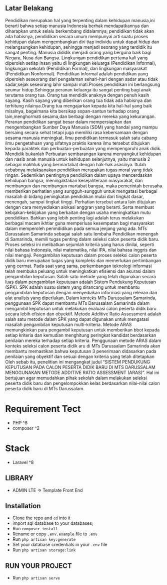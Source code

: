 ## Latar Belakang
Pendidikan merupakan hal yang terpenting dalam kehidupan manusia,ini berarti 
bahwa setiap manusia Indonesia berhak mendapatkannya dan diharapkan untuk selalu 
berkembang didalamnya, pendidikan tidak akan ada habisnya, pendidikan secara 
umum mempunyai arti suatu proses kehidupan dalam mengembangkan diri tiap 
individu untuk dapat hidup dan melangsungkan kehidupan, sehingga menjadi 
seorang yang terdidik itu sangat penting. Manusia dididik menjadi orang yang 
berguna baik bagi Negara, Nusa dan Bangsa. Lingkungan pendidikan pertama 
kali yang diperoleh setiap insan yaitu di lingkungan keluarga (Pendidikan Informal), 
lingkungan sekolah (Pendidikan Formal), dan lingkungan masyarakat (Pendidikan 
Nonformal). Pendidikan Informal adalah pendidikan yang diperoleh seseorang dari 
pengalaman sehari-hari dengan sadar atau tidak sadar,sejak seseorang lahir sampai 
mati.Proses pendidikan ini berlangsung seumur hidup.Sehingga peranan keluarga itu 
sangat penting bagi anak terutama orang tua. Orang tua mendidik anaknya dengan penuh 
kasih sayang. Kasih sayang yang diberikan orang tua tidak ada habisnya dan terhitung 
nilainya.Orang tua mengajarkan kepada kita hal-hal yang baik misalnya, bagaimana 
kita bersikap sopan-santun terhadap orang lain,menghormati sesama,dan berbagi 
dengan mereka yang kekurangan.
Peranan pendidikan sangat besar dalam mempersiapkan dan mengembangkan 
Sumber Daya Manusia (SDM) yang handal yang mampu bersaing secara sehat tetapi 
juga memiliki rasa kebersamaan dengan sesama manusia meningkat. Ilmu pendidikan 
termasuk salah satu cabang ilmu pengetahuan yang sifatnya praktis karena ilmu 
tersebut ditujukan kepada paraktek dan perbuatan-perbuatan yang mempengaruhi 
anak didik. Mendidik bukanlah Perbuatan sembarangan karena menyangkut 
kehidupan dan nasib anak manusia untuk kehidupan selanjutnya, yaitu manusia 
2
sebagai makhluk yang bermartabat dengan hak-hak asasinya. Itulah sebabnya 
melaksanakan pendidikan merupakan tugas moral yang tidak ringan.
Sedemikian pentingnya pendidikan dalam upaya mencerdaskan kehidupan bangsa, 
meningaktakan kesejahteraan masyarakat, dan membangun dan membangun martabat 
bangsa, maka pemerintah berusaha memberikan perhatian yang sungguh-sungguh untuk 
mengatasi berbagai masalah di bidang peningkatan pendidikan mulai dari tingkat dasar, 
menengah, sampai tingkat tinggi. Perhatian tersebut antara lain ditujukan dengan cara 
menyediakan alokasi anggran yang berarti. Serta membuat kebijakan-kebijakan yang 
berkaitan dengan usaha meningkatkan mutu pendidikan. Bahkan yang lebih penting lagi 
adalah terus melakukan berbagai macam ikhtiar guna memperluas kesempatan bagi 
masyarakat dalam memperoleh penmdidikan pada semua jenjang yang ada.
MTs Darussalam Samarinda sebagai salah satu lembaha Pendidikan menengah di 
Samarinda, memili tugas penting dalam seleksi calon peserta didik baru. Proses seleksi 
ini melibatkan sejumlah kriteria yang harus dinilai, seperti nilai bahasa Indonesia, nilai 
matematika, nilai IPA, nilai bahasa inggris dan nilai mengaji. Pengambilan keputusan 
dalam proses seleksi calon peserta didik baru merupakan tugas yang kompleks dan 
memerlukan pertimbangan yang cermat.
Pada saat yang sama, perkembangan teknologi informasi telah membuka peluang 
untuk meningkatkan efisiensi dan akurasi dalam pengambilan keputusan. Salah satu 
metode yang telah digunakan secara luas dalam pengambilan keputusan adalah Sistem 
Pendukung Keputusan (SPK). SPK adalah suatu sistem yang dirancang untuk membantu 
pengambilan keputusan dengan menyediakan informasi yang relevan dan alat analisis 
yang diperlukan. Dalam konteks MTs Darussalam Samarinda, penggunaan SPK dapat 
membantu MTs Darussalam Samarinda dalam mengambil keputusan untuk melakukan 
evaluasi calon peserta didik baru secara lebih efisien dan obyektif.
Metode Additive Ratio Assessment adalah salah satu metode dalam SPK yang 
dapat digunakan untuk mengatasi masalah pengambilan keputusan multi-kriteria. Metode 
ARAS memungkinkan para pengambil keputusan untuk memberikan bbot kepada setiap 
kriteria dan kemudian menghitung peringkat kandidat berdasarkan penilaian mereka 
terhadap setiap kriteria. Penggunaan metode ARAS dalam konteks seleksi calon peserta 
didik aru di MTs Darussalam Samarinda akan membantu memastikan bahwa keputusan 
3
penerimaan didasarkan pada penilaian yang obyektif dan sesuai dengan kriteria yang 
telah ditetapkan
Oleh sebab itu, penelitian ini mengangkat judul “SISTEM PENDUKUNG 
KEPUTUSAN PADA CALON PESERTA DIDIK BARU DI MTS DARUSSALAM
MENGGUNAKAN METODE ADDITIVE RATIO ASSESSMENT (ARAS)”. Hal ini 
bertujuan agar memudahkan pihak sekolah dalam melakukan seleksi peserta didik baru 
dan pengelompokkan kelas berdasarkan nilai-nilai calon peserta didik baru di MTs 
Darussalam.

# Requirement Tect
- PHP ^8
- composer ^2

# Stack
- Laravel ^8

## LIBRARY
- ADMIN LTE => Template Front End

## Installation
- Clone the repo and `cd` into it
- import sql database to your databases;
- Run `composer install`
- Rename or copy `.env.example` file to `.env`
- Run `php artisan key:generate`
- Set your database credentials in your `.env` file
- Run `php artisan storage:link`

## RUN YOUR PROJECT
- Run `php artisan serve`
